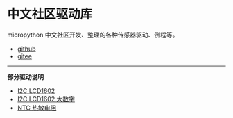 # 中文社区驱动库

micropython 中文社区开发、整理的各种传感器驱动、例程等。

- [github](https://github.com/micropython-Chinese-Community/mpy-lib)
- [gitee](https://gitee.com/microbit/mpy-lib)

---


**部分驱动说明**

- [I2C LCD1602](i2c_lcd1602/readme.md)
- [I2C LCD1602 大数字](lcd1602-big-digits/readme.md)
- [NTC 热敏电阻](ntc/readme.md)